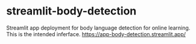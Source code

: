 # streamlit-body-detection
Streamlit app deployment for body language detection for online learning. This is the intended inferface.
https://app-body-detection.streamlit.app/
